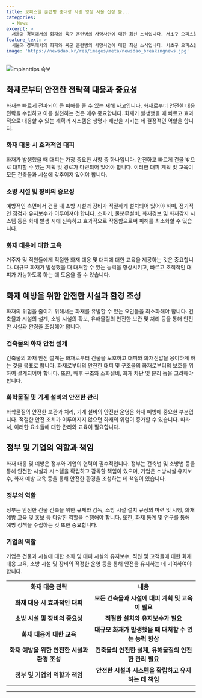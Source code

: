 ```yaml
---
title: 오피스텔 훈련병 중대장 사망 영장 서울 신청 불...
categories:
  - News
excerpt: >
  서울과 경북에서의 화재와 육군 훈련병의 사망사건에 대한 최신 소식입니다. 서초구 오피스텔과 구로구 공구상가에서의 화재는 주민들의 대피와 소방관들의 치밀한 대응이 포함되어 있습니다. 또한, 경북 김천시 산업단지의 공장에서의 화재로 인한 화상 사태와 육군 훈련병의 사망에 대한 경찰의 조사와 구속영장 신청 내용이 포함되어 있습니다. (150자)
feature_text: >
  서울과 경북에서의 화재와 육군 훈련병의 사망사건에 대한 최신 소식입니다. 서초구 오피스텔과 구로구 공구상가에서의 화재는 주민들의 대피와 소방관들의 치밀한 대응이 포함되어 있습니다. 또한, 경북 김천시 산업단지의 공장에서의 화재로 인한 화상 사태와 육군 훈련병의 사망에 대한 경찰의 조사와 구속영장 신청 내용이 포함되어 있습니다. (150자)
image: 'https://newsdao.kr/res/images/meta/newsdao_breakingnews.jpg'
---
```


<p><img src="https://newsdao.kr/res/images/meta/newsdao_breakingnews.jpg" alt="implanttips 속보" /></p>

<h2 data-ke-size="size26">화재로부터 안전한 전략적 대응과 중요성</h2>

<p data-ke-size="size16">화재는 빠르게 전파되어 큰 피해를 줄 수 있는 재해 사고입니다. 화재로부터 안전한 대응 전략을 수립하고 이를 실천하는 것은 매우 중요합니다. 화재가 발생했을 때 빠르고 효과적으로 대응할 수 있는 계획과 시스템은 생명과 재산을 지키는 데 결정적인 역할을 합니다.</p>

<h3 data-ke-size="size24">화재 대응 시 효과적인 대피</h3>

<p data-ke-size="size16">화재가 발생했을 때 대피는 가장 중요한 사항 중 하나입니다. 안전하고 빠르게 건물 밖으로 대피할 수 있는 계획 및 경로가 마련되어 있어야 합니다. 이러한 대피 계획 및 교육이 모든 건축물과 시설에 갖추어져 있어야 합니다.</p>

<h3 data-ke-size="size24">소방 시설 및 장비의 중요성</h3>

<p data-ke-size="size16">예방적인 측면에서 건물 내 소방 시설과 장비가 적절하게 설치되어 있어야 하며, 정기적인 점검과 유지보수가 이루어져야 합니다. 소화기, 물분무설비, 화재경보 및 화재감지 시스템 등은 화재 발생 시에 신속하고 효과적으로 작동함으로써 피해를 최소화할 수 있습니다.</p>

<h3 data-ke-size="size24">화재 대응에 대한 교육</h3>

<p data-ke-size="size16">거주자 및 직원들에게 적절한 화재 대응 및 대피에 대한 교육을 제공하는 것은 중요합니다. 대규모 화재가 발생했을 때 대처할 수 있는 능력을 향상시키고, 빠르고 조직적인 대피가 가능하도록 하는 데 도움을 줄 수 있습니다.</p>

<h2 data-ke-size="size26">화재 예방을 위한 안전한 시설과 환경 조성</h2>

<p data-ke-size="size16">화재의 위험을 줄이기 위해서는 화재를 유발할 수 있는 요인들을 최소화해야 합니다. 건축물과 시설의 설계, 소방 시설의 확보, 유해물질의 안전한 보관 및 처리 등을 통해 안전한 시설과 환경을 조성해야 합니다.</p>

<h3 data-ke-size="size24">건축물의 화재 안전 설계</h3>

<p data-ke-size="size16">건축물의 화재 안전 설계는 화재로부터 건물을 보호하고 대피와 화재진압을 용이하게 하는 것을 목표로 합니다. 화재로부터의 안전한 대피 및 구조물의 화재로부터의 보호를 위하여 설계되어야 합니다. 또한, 배후 구조와 소화설비, 화재 차단 및 분리 등을 고려해야 합니다.</p>

<h3 data-ke-size="size24">화학물질 및 기계 설비의 안전한 관리</h3>

<p data-ke-size="size16">화학물질의 안전한 보관과 처리, 기계 설비의 안전한 운영은 화재 예방에 중요한 부분입니다. 적절한 안전 조치가 이루어지지 않으면 화재의 위험이 증가할 수 있습니다. 따라서, 이러한 요소들에 대한 관리와 교육이 필요합니다.</p>

<h2 data-ke-size="size26">정부 및 기업의 역할과 책임</h2>

<p data-ke-size="size16">화재 대응 및 예방은 정부와 기업의 협력이 필수적입니다. 정부는 건축법 및 소방법 등을 통해 안전한 시설과 시스템을 확립하고 감독할 책임이 있으며, 기업은 소방시설 유지보수, 화재 예방 교육 등을 통해 안전한 환경을 조성하는 데 책임이 있습니다.</p>

<h3 data-ke-size="size24">정부의 역할</h3>

<p data-ke-size="size16">정부는 안전한 건물 건축을 위한 규제와 감독, 소방 시설 설치 규정의 마련 및 시행, 화재 예방 교육 및 홍보 등 다양한 역할을 수행해야 합니다. 또한, 화재 통계 및 연구를 통해 예방 정책을 수립하는 것 또한 중요합니다.</p>

<h3 data-ke-size="size24">기업의 역할</h3>

<p data-ke-size="size16">기업은 건물과 시설에 대한 소화 및 대피 시설의 유지보수, 직원 및 고객들에 대한 화재 대응 교육, 소방 시설 및 장비의 적정한 운영 등을 통해 안전을 유지하는 데 기여하여야 합니다.</p>

<table>
    <tbody>
        <tr>
            <td style="text-align: center; height: 17px;"><b>화재 대응 전략</b></td>
            <td style="text-align: center; height: 17px;"><b>내용</b></td>
        </tr>
        <tr>
            <td style="text-align: center; height: 17px;"><b>화재 대응 시 효과적인 대피</b></td>
            <td style="text-align: center; height: 17px;"><b>모든 건축물과 시설에 대피 계획 및 교육이 필요</b></td>
        </tr>
        <tr>
            <td style="text-align: center; height: 17px;"><b>소방 시설 및 장비의 중요성</b></td>
            <td style="text-align: center; height: 17px;"><b>적절한 설치와 유지보수가 필요</b></td>
        </tr>
        <tr>
            <td style="text-align: center; height: 17px;"><b>화재 대응에 대한 교육</b></td>
            <td style="text-align: center; height: 17px;"><b>대규모 화재가 발생했을 때 대처할 수 있는 능력 향상</b></td>
        </tr>
        <tr>
            <td style="text-align: center; height: 17px;"><b>화재 예방을 위한 안전한 시설과 환경 조성</b></td>
            <td style="text-align: center; height: 17px;"><b>건축물의 안전한 설계, 유해물질의 안전한 관리 필요</b></td>
        </tr>
        <tr>
            <td style="text-align: center; height: 17px;"><b>정부 및 기업의 역할과 책임</b></td>
            <td style="text-align: center; height: 17px;"><b>안전한 시설과 시스템을 확립하고 유지하는 데 책임</b></td>
        </tr>
    </tbody>
</table>

<hr>

